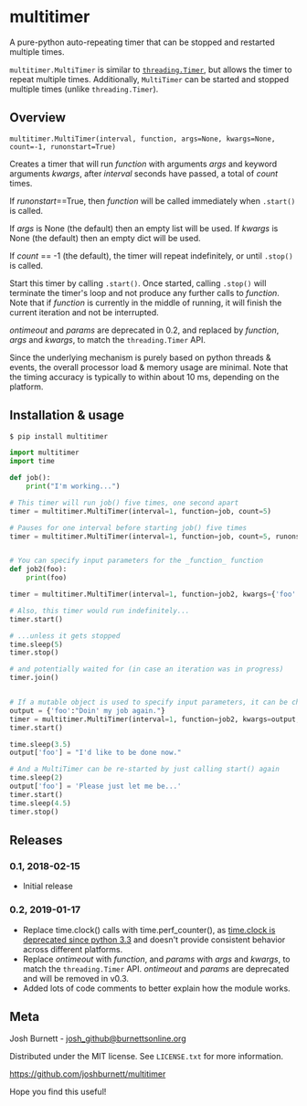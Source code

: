 # multitimer

A pure-python auto-repeating timer that can be stopped and restarted multiple times.  

`multitimer.MultiTimer` is similar to
[`threading.Timer`](https://docs.python.org/3/library/threading.html#timer-objects),
but allows the timer to repeat multiple times.  Additionally, `MultiTimer` can be started and
stopped multiple times (unlike `threading.Timer`).

## Overview

`multitimer.MultiTimer(interval, function, args=None, kwargs=None, count=-1, runonstart=True)`

Creates a timer that will run _function_ with arguments _args_ and keyword
arguments _kwargs_, after _interval_ seconds have passed, a total of _count_ times.

If _runonstart_==True, then _function_ will be called immediately when `.start()` is called.

If _args_ is None (the default) then an empty list will be used. If _kwargs_ is None (the
default) then an empty dict will be used.

If _count_ == -1 (the default), the timer will repeat indefinitely, or until `.stop()`
is called.

Start this timer by calling `.start()`.  Once started, calling `.stop()` will terminate the
timer's loop and not produce any further calls to _function_. Note that if _function_ is
currently in the middle of running, it will finish the current iteration and not be interrupted.

_ontimeout_ and _params_ are deprecated in 0.2, and replaced by _function_, _args_
and _kwargs_, to match the `threading.Timer` API.
    
Since the underlying mechanism is purely based on python threads & events, the overall processor
load & memory usage are minimal.  Note that the timing accuracy is typically to within about 10 ms,
depending on the platform.


## Installation & usage

```bash
$ pip install multitimer
```

```python
import multitimer
import time

def job():
	print("I'm working...")

# This timer will run job() five times, one second apart
timer = multitimer.MultiTimer(interval=1, function=job, count=5)

# Pauses for one interval before starting job() five times
timer = multitimer.MultiTimer(interval=1, function=job, count=5, runonstart=False)


# You can specify input parameters for the _function_ function
def job2(foo):
	print(foo)

timer = multitimer.MultiTimer(interval=1, function=job2, kwargs={'foo':"I'm still working..."})

# Also, this timer would run indefinitely...
timer.start()

# ...unless it gets stopped
time.sleep(5)
timer.stop()

# and potentially waited for (in case an iteration was in progress)
timer.join()


# If a mutable object is used to specify input parameters, it can be changed after starting the timer
output = {'foo':"Doin' my job again."}
timer = multitimer.MultiTimer(interval=1, function=job2, kwargs=output, count=5)
timer.start()

time.sleep(3.5)
output['foo'] = "I'd like to be done now."

# And a MultiTimer can be re-started by just calling start() again
time.sleep(2)
output['foo'] = 'Please just let me be...'
timer.start()
time.sleep(4.5)
timer.stop()
```

Releases
--------

### 0.1, 2018-02-15

* Initial release

### 0.2, 2019-01-17

* Replace time.clock() calls with time.perf_counter(), as [time.clock is deprecated since python 3.3](https://docs.python.org/3/library/time.html#time.clock) and doesn't provide consistent behavior across different platforms.
* Replace _ontimeout_ with _function_, and _params_ with _args_ and _kwargs_, to match the `threading.Timer` API.
_ontimeout_ and _params_ are deprecated and will be removed in v0.3.
* Added lots of code comments to better explain how the module works. 

Meta
----

Josh Burnett - josh_github@burnettsonline.org

Distributed under the MIT license. See `LICENSE.txt` for more information.

<https://github.com/joshburnett/multitimer>

Hope you find this useful!